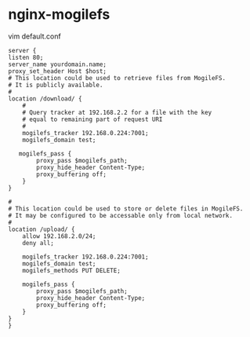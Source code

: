 # nginx-mogilefs


vim default.conf

    server {
    listen 80;
    server_name yourdomain.name;
    proxy_set_header Host $host;
    # This location could be used to retrieve files from MogileFS.
    # It is publicly available.
    #
    location /download/ {
        #
        # Query tracker at 192.168.2.2 for a file with the key
        # equal to remaining part of request URI
        #
        mogilefs_tracker 192.168.0.224:7001;
        mogilefs_domain test;

       mogilefs_pass {
            proxy_pass $mogilefs_path;
            proxy_hide_header Content-Type;
            proxy_buffering off;
        }
    }

    #
    # This location could be used to store or delete files in MogileFS.
    # It may be configured to be accessable only from local network.
    #
    location /upload/ {
        allow 192.168.2.0/24;
        deny all;

        mogilefs_tracker 192.168.0.224:7001;
        mogilefs_domain test;
        mogilefs_methods PUT DELETE;

        mogilefs_pass {
            proxy_pass $mogilefs_path;
            proxy_hide_header Content-Type;
            proxy_buffering off;
        }
    }
    }
